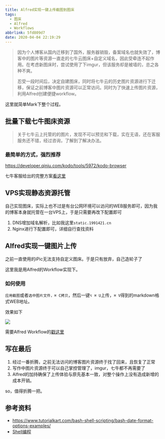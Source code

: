 ```yaml
---
title: Alfred实现一键上传截图到图床
tags:
  - 图床
  - Alfred 
  - Workflows
abbrlink: 5fd809d7
date: 2020-04-04 22:19:29
---
```

> 因为个人博客从国内迁移到了国外，服务器销毁，备案域名也就失效了，博客中的图片等资源一直走的七牛云图床+自定义域名，因此受牵连不起作用。在考虑新图床时，尝试使用了下imgur，但该服务却是被墙的，总之各种不爽。
> 
> 忍受一段时间后，决定自建图床，同时将七牛云的历史图片资源进行下迁移，保证之前博客中图片资源可以正常访问。同时为了快速上传图片资源，利用Alfred创建便捷workflow。


这里就简单Mark下整个过程。


## 批量下载七牛图床资源
> 关于七牛云上托管的的图片，发现不可以预览和下载，实在无语，还在客服服务还不错，经过咨询，了解到了解决办法。


### 最简单的方式，强烈推荐

https://developer.qiniu.com/kodo/tools/5972/kodo-browser

七牛客服给出的完整方案[看这里](https://github.com/alanhg/others-note/issues/112)

##  VPS实现静态资源托管

自己实现图床，实际上也不过是有台公网环境可以访问的WEB服务即可，因为我的博客本身就托管在一台VPS上，于是只需要再改下配置即可

1. DNS增加域名解析，比如我这里`static.1991421.cn`
2. Nginx进行下配置即可，详细自行查找资料


##  Alfred实现一键图片上传

之前一直使用的iPic无法支持自定义图床。于是只有放弃，自己造轮子了

这里我是用Alfred的Workflow实现下。

### 如何使用

`应用截图`或者`选中图片文件，⌘ C拷贝`，然后一键`⌥ ⌘ U`上传，`⌘ V`得到的markdown格式WEB地址。

效果如下


![](https://static.1991421.cn/2020/2020-04-04-221152.gif)

需要Alfred Workflow的[戳这里](https://github.com/alanhg/alfred-workflows/tree/master/pic-uploader)


## 写在最后
1. 经过一番折腾，之前无法访问的博客图片资源终于找了回来，且恢复了正常
2. 写作中图片资源终于可以自己掌控管理了，imgur，七牛都不再需要了
3. Alfred的加持确保了上传体验与原先基本一致，对整个操作上没有造成新增的成本开销。

so，值得折腾一把。

## 参考资料
- https://www.tutorialkart.com/bash-shell-scripting/bash-date-format-options-examples/
- [Shell编程](http://c.biancheng.net/view/821.html)
